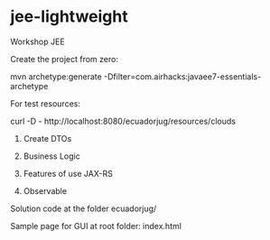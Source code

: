 # jee-lightweight
Workshop JEE

Create the project from zero:

mvn archetype:generate -Dfilter=com.airhacks:javaee7-essentials-archetype

For test resources:

curl -D - http://localhost:8080/ecuadorjug/resources/clouds

1) Create DTOs

2) Business Logic

3) Features of use JAX-RS

4) Observable 

Solution code at the folder ecuadorjug/

Sample page for GUI at root folder: index.html


